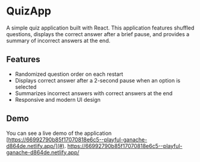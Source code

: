 # QuizApp

A simple quiz application built with React. This application features shuffled questions, displays the correct answer after a brief pause, and provides a summary of incorrect answers at the end.

## Features

- Randomized question order on each restart
- Displays correct answer after a 2-second pause when an option is selected
- Summarizes incorrect answers with correct answers at the end
- Responsive and modern UI design

## Demo

You can see a live demo of the application [https://66992790b85f17070818e6c5--playful-ganache-d864de.netlify.app/](#).
https://66992790b85f17070818e6c5--playful-ganache-d864de.netlify.app/

